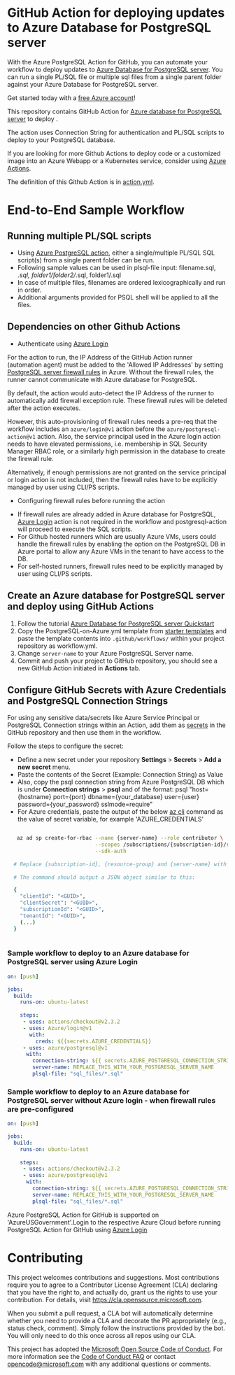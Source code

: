# GitHub Action for deploying updates to Azure Database for PostgreSQL server

With the Azure PostgreSQL Action for GitHub, you can automate your workflow to deploy updates to [Azure Database for PostgreSQL server](https://azure.microsoft.com/en-in/services/postgresql/). You can run a single PL/SQL file or multiple sql files from a single parent folder against your Azure Database for PostgreSQL server. 

Get started today with a [free Azure account](https://azure.com/free/open-source)!

This repository contains GitHub Action for [Azure database for PostgreSQL server](https://github.com/Azure/postgresql-action) to deploy . 

The action uses Connection String for authentication and PL/SQL scripts to deploy to your PostgreSQL database.

If you are looking for more Github Actions to deploy code or a customized image into an Azure Webapp or a Kubernetes service, consider using [Azure Actions](https://github.com/Azure/actions).

The definition of this Github Action is in [action.yml](https://github.com/Azure/postgresql-action/blob/master/action.yml).

# End-to-End Sample Workflow

## Running multiple PL/SQL scripts
- Using [Azure PostgreSQL action](https://github.com/Azure/postgresql-action), either a single/multiple PL/SQL SQL script(s) from a single parent folder can be run. 
- Following sample values can be used in plsql-file input: filename.sql, *.sql, folder1/folder2/*.sql, folder1/<any regex>.sql
- In case of multiple files, filenames are ordered lexicographically and run in order. 
- Additional arguments provided for PSQL shell will be applied to all the files.

## Dependencies on other Github Actions

* Authenticate using [Azure Login](https://github.com/Azure/login)

For the action to run, the IP Address of the GitHub Action runner (automation agent) must be added to the 'Allowed IP Addresses' by setting [PostgreSQL server firewall rules](https://docs.microsoft.com/en-us/azure/postgresql/howto-manage-firewall-using-portal) in Azure.  Without the firewall rules, the runner cannot communicate with Azure database for PostgreSQL.

By default, the action would auto-detect the IP Address of the runner to automatically add firewall exception rule. These firewall rules will be deleted after the action executes.

However, this auto-provisioning of firewall rules needs a pre-req that the workflow includes an `azure/login@v1` action before the `azure/postgresql-action@v1` action. Also, the service principal used in the Azure login action needs to have elevated permissions, i.e. membership in SQL Security Manager RBAC role, or a similarly high permission in the database to create the firewall rule.

Alternatively, if enough permissions are not granted on the service principal or login action is not included, then the firewall rules have to be explicitly managed by user using CLI/PS scripts.

* Configuring firewall rules before running the action

- If firewall rules are already added in Azure database for PostgreSQL, [Azure Login](https://github.com/Azure/login) action is not required in the workflow and postgresql-action will proceed to execute the SQL scripts.
- For Github hosted runners which are usually Azure VMs, users could handle the firewall rules by enabling the option on the PostgreSQL DB in Azure portal to allow any Azure VMs in the tenant to have access to the DB.
- For self-hosted runners, firewall rules need to be explicitly managed by user using CLI/PS scripts.

## Create an Azure database for PostgreSQL server and deploy using GitHub Actions
1. Follow the tutorial [Azure Database for PostgreSQL server Quickstart](https://docs.microsoft.com/en-us/azure/postgresql/quickstart-create-server-database-portal)
2. Copy the PostgreSQL-on-Azure.yml template from [starter templates](https://github.com/Azure/actions-workflow-samples/blob/master/Database/PostgreSQL-on-Azure.yml) and paste the template contents into `.github/workflows/` within your project repository as workflow.yml.
3. Change `server-name` to your Azure PostgreSQL Server name.
4. Commit and push your project to GitHub repository, you should see a new GitHub Action initiated in **Actions** tab.

## Configure GitHub Secrets with Azure Credentials and PostgreSQL Connection Strings
For using any sensitive data/secrets like Azure Service Principal or PostgreSQL Connection strings within an Action, add them as [secrets](https://help.github.com/en/github/automating-your-workflow-with-github-actions/virtual-environments-for-github-actions#creating-and-using-secrets-encrypted-variables) in the GitHub repository and then use them in the workflow.

Follow the steps to configure the secret:
  * Define a new secret under your repository **Settings** > **Secrets** > **Add a new secret** menu.
  * Paste the contents of the Secret (Example: Connection String) as Value
  * Also, copy the psql connection string from Azure PostgreSQL DB which is under **Connection strings** > **psql** and of the format:
psql "host={hostname} port={port} dbname={your_database} user={user} password={your_password} sslmode=require"
  * For Azure credentials, paste the output of the below [az cli](https://docs.microsoft.com/en-us/cli/azure/?view=azure-cli-latest) command as the value of secret variable, for example 'AZURE_CREDENTIALS'
```bash  

   az ad sp create-for-rbac --name {server-name} --role contributor \
                            --scopes /subscriptions/{subscription-id}/resourceGroups/{resource-group} \
                            --sdk-auth
                            
  # Replace {subscription-id}, {resource-group} and {server-name} with the subscription, resource group and name of the Azure PostgreSQL server
  
  # The command should output a JSON object similar to this:

  {
    "clientId": "<GUID>",
    "clientSecret": "<GUID>",
    "subscriptionId": "<GUID>",
    "tenantId": "<GUID>",
    (...)
  }
  
```

### Sample workflow to deploy to an Azure database for PostgreSQL server using Azure Login

```yaml
on: [push]

jobs:
  build:
    runs-on: ubuntu-latest
    
    steps:
     - uses: actions/checkout@v2.3.2
     - uses: Azure/login@v1
       with:
         creds: ${{secrets.AZURE_CREDENTIALS}}
     - uses: azure/postgresql@v1
      with:
        connection-string: ${{ secrets.AZURE_POSTGRESQL_CONNECTION_STRING }}
        server-name: REPLACE_THIS_WITH_YOUR_POSTGRESQL_SERVER_NAME
        plsql-file: "sql_files/*.sql"
```

### Sample workflow to deploy to an Azure database for PostgreSQL server without Azure login - when firewall rules are pre-configured

```yaml
on: [push]

jobs:
  build:
    runs-on: ubuntu-latest
    
    steps:
     - uses: actions/checkout@v2.3.2
     - uses: azure/postgresql@v1
      with:
        connection-string: ${{ secrets.AZURE_POSTGRESQL_CONNECTION_STRING }}
        server-name: REPLACE_THIS_WITH_YOUR_POSTGRESQL_SERVER_NAME
        plsql-file: "sql_files/*.sql"
```

Azure PostgreSQL Action for GitHub is supported on 'AzureUSGovernment'.Login to the respective Azure Cloud before running PostgreSQL Action for GitHub using [Azure Login](https://github.com/Azure/login)

# Contributing

This project welcomes contributions and suggestions.  Most contributions require you to agree to a
Contributor License Agreement (CLA) declaring that you have the right to, and actually do, grant us
the rights to use your contribution. For details, visit https://cla.opensource.microsoft.com.

When you submit a pull request, a CLA bot will automatically determine whether you need to provide
a CLA and decorate the PR appropriately (e.g., status check, comment). Simply follow the instructions
provided by the bot. You will only need to do this once across all repos using our CLA.

This project has adopted the [Microsoft Open Source Code of Conduct](https://opensource.microsoft.com/codeofconduct/).
For more information see the [Code of Conduct FAQ](https://opensource.microsoft.com/codeofconduct/faq/) or
contact [opencode@microsoft.com](mailto:opencode@microsoft.com) with any additional questions or comments.
